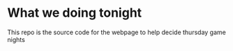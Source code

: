# What we doing tonight

This repo is the source code for the webpage to help decide thursday game nights
